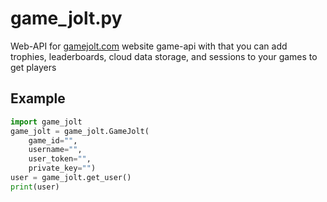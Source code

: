 # game_jolt.py
Web-API for [gamejolt.com](https://gamejolt.com/game-api) website game-api with that you can add trophies, leaderboards, cloud data storage, and sessions to your games to get players

## Example
```python
import game_jolt
game_jolt = game_jolt.GameJolt(
	game_id="",
	username="",
	user_token="",
	private_key="")
user = game_jolt.get_user()
print(user)
```
